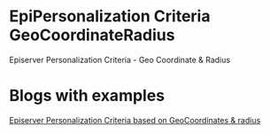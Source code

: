 # EpiPersonalization Criteria GeoCoordinateRadius
Episerver Personalization Criteria - Geo Coordinate  &amp; Radius

# Blogs with examples
[Episerver Personalization Criteria based on GeoCoordinates & radius](https://naveedulhaq.com/index.php/episerver/episerver-personalization-criteria-based-on-geocoordinates-radius/ "Naveed Ul-Haq's Blog")
